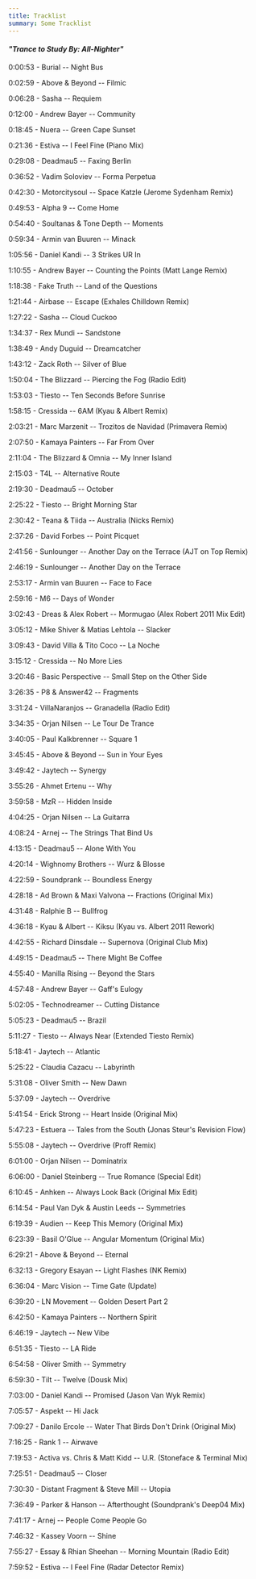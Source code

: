 ```yaml
---
title: Tracklist
summary: Some Tracklist
---
```


#### *"Trance to Study By: All-Nighter"*

0:00:53 - Burial -- Night Bus

0:02:59 - Above & Beyond -- Filmic

0:06:28 - Sasha -- Requiem

0:12:00 - Andrew Bayer -- Community

0:18:45 - Nuera -- Green Cape Sunset

0:21:36 - Estiva -- I Feel Fine (Piano Mix)

0:29:08 - Deadmau5 -- Faxing Berlin

0:36:52 - Vadim Soloviev -- Forma Perpetua

0:42:30 - Motorcitysoul -- Space Katzle (Jerome Sydenham Remix)

0:49:53 - Alpha 9 -- Come Home

0:54:40 - Soultanas & Tone Depth -- Moments

0:59:34 - Armin van Buuren -- Minack

1:05:56 - Daniel Kandi -- 3 Strikes UR In

1:10:55 - Andrew Bayer -- Counting the Points (Matt Lange Remix)

1:18:38 - Fake Truth -- Land of the Questions

1:21:44 - Airbase -- Escape (Exhales Chilldown Remix)

1:27:22 - Sasha -- Cloud Cuckoo

1:34:37 - Rex Mundi -- Sandstone

1:38:49 - Andy Duguid -- Dreamcatcher

1:43:12 - Zack Roth -- Silver of Blue

1:50:04 - The Blizzard -- Piercing the Fog (Radio Edit)

1:53:03 - Tiesto -- Ten Seconds Before Sunrise

1:58:15 - Cressida -- 6AM (Kyau & Albert Remix)

2:03:21 - Marc Marzenit -- Trozitos de Navidad (Primavera Remix)

2:07:50 - Kamaya Painters -- Far From Over

2:11:04 - The Blizzard & Omnia -- My Inner Island

2:15:03 - T4L -- Alternative Route

2:19:30 - Deadmau5 -- October

2:25:22 - Tiesto -- Bright Morning Star

2:30:42 - Teana & Tiida -- Australia (Nicks Remix)

2:37:26 - David Forbes -- Point Picquet

2:41:56 - Sunlounger -- Another Day on the Terrace (AJT on Top Remix)

2:46:19 - Sunlounger -- Another Day on the Terrace

2:53:17 - Armin van Buuren -- Face to Face

2:59:16 - M6 -- Days of Wonder

3:02:43 - Dreas & Alex Robert -- Mormugao (Alex Robert 2011 Mix Edit)

3:05:12 - Mike Shiver & Matias Lehtola -- Slacker

3:09:43 - David Villa & Tito Coco -- La Noche

3:15:12 - Cressida -- No More Lies

3:20:46 - Basic Perspective -- Small Step on the Other Side

3:26:35 - P8 & Answer42 -- Fragments

3:31:24 - VillaNaranjos -- Granadella (Radio Edit)

3:34:35 - Orjan Nilsen -- Le Tour De Trance

3:40:05 - Paul Kalkbrenner -- Square 1

3:45:45 - Above & Beyond -- Sun in Your Eyes

3:49:42 - Jaytech -- Synergy

3:55:26 - Ahmet Ertenu -- Why

3:59:58 - MzR -- Hidden Inside

4:04:25 - Orjan Nilsen -- La Guitarra

4:08:24 - Arnej -- The Strings That Bind Us

4:13:15 - Deadmau5 -- Alone With You

4:20:14 - Wighnomy Brothers -- Wurz & Blosse

4:22:59 - Soundprank -- Boundless Energy

4:28:18 - Ad Brown & Maxi Valvona -- Fractions (Original Mix)

4:31:48 - Ralphie B -- Bullfrog

4:36:18 - Kyau & Albert -- Kiksu (Kyau vs. Albert 2011 Rework)

4:42:55 - Richard Dinsdale -- Supernova (Original Club Mix)

4:49:15 - Deadmau5 -- There Might Be Coffee

4:55:40 - Manilla Rising -- Beyond the Stars

4:57:48 - Andrew Bayer -- Gaff's Eulogy

5:02:05 - Technodreamer -- Cutting Distance

5:05:23 - Deadmau5 -- Brazil

5:11:27 - Tiesto -- Always Near (Extended Tiesto Remix)

5:18:41 - Jaytech -- Atlantic

5:25:22 - Claudia Cazacu -- Labyrinth

5:31:08 - Oliver Smith -- New Dawn

5:37:09 - Jaytech -- Overdrive

5:41:54 - Erick Strong -- Heart Inside (Original Mix)

5:47:23 - Estuera -- Tales from the South (Jonas Steur's Revision Flow)

5:55:08 - Jaytech -- Overdrive (Proff Remix)

6:01:00 - Orjan Nilsen -- Dominatrix

6:06:00 - Daniel Steinberg -- True Romance (Special Edit)

6:10:45 - Anhken -- Always Look Back (Original Mix Edit)

6:14:54 - Paul Van Dyk & Austin Leeds -- Symmetries

6:19:39 - Audien -- Keep This Memory (Original Mix)

6:23:39 - Basil O'Glue -- Angular Momentum (Original Mix)

6:29:21 - Above & Beyond -- Eternal

6:32:13 - Gregory Esayan -- Light Flashes (NK Remix)

6:36:04 - Marc Vision -- Time Gate (Update)

6:39:20 - LN Movement -- Golden Desert Part 2

6:42:50 - Kamaya Painters -- Northern Spirit

6:46:19 - Jaytech -- New Vibe

6:51:35 - Tiesto -- LA Ride

6:54:58 - Oliver Smith -- Symmetry

6:59:30 - Tilt -- Twelve (Dousk Mix)

7:03:00 - Daniel Kandi -- Promised (Jason Van Wyk Remix)

7:05:57 - Aspekt -- Hi Jack

7:09:27 - Danilo Ercole -- Water That Birds Don't Drink (Original Mix)

7:16:25 - Rank 1 -- Airwave

7:19:53 - Activa vs. Chris & Matt Kidd -- U.R. (Stoneface & Terminal Mix)

7:25:51 - Deadmau5 -- Closer

7:30:30 - Distant Fragment & Steve Mill -- Utopia

7:36:49 - Parker & Hanson -- Afterthought (Soundprank's Deep04 Mix)

7:41:17 - Arnej -- People Come People Go

7:46:32 - Kassey Voorn -- Shine

7:55:27 - Essay & Rhian Sheehan -- Morning Mountain (Radio Edit)

7:59:52 - Estiva -- I Feel Fine (Radar Detector Remix)
